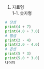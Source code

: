 1. 자료형  
1-1. 숫자형  
```python
# 덧셈  
print(4 + 7)  
print(4.0 + 7.0)
# 뺄셈  
print(2 - 4)  
print(2.0 - 4.0)
# 곱셉  
print(5 * 3)
print(5.0 * 3.0)
나머지
```